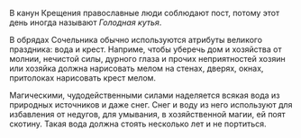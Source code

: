В канун Крещения православные люди соблюдают пост, потому этот день иногда называют *Голодная кутья*.

В обрядах Сочельника обычно используются атрибуты великого праздника: вода и крест. Наприме, чтобы уберечь дом и хозяйства от молнии, нечистой силы, дурного глаза и прочих неприятностей хозяин или хозяйка должна нарисовать мелом на стенах, дверях, окнах, притолоках нарисовать крест мелом.

Магическими, чудодейственными силами наделяется всякая вода из природных источников и даже снег. Снег и воду из него используют для избавления от недугов, для умывания, в хозяйственной магии, ей поят скотину. Такая вода должна стоять несколько лет и не портиться.